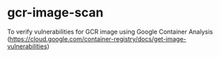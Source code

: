# gcr-image-scan
To verify vulnerabilities for GCR image using Google Container Analysis (https://cloud.google.com/container-registry/docs/get-image-vulnerabilities)
